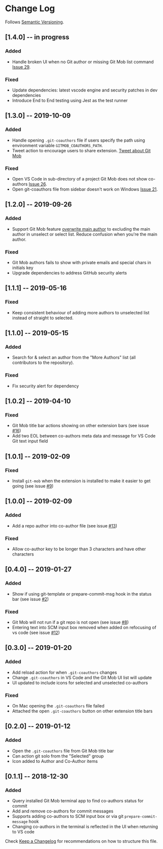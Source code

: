 # Change Log

Follows [Semantic Versioning](https://semver.org/).

## [1.4.0] -- in progress

### Added

- Handle broken UI when no Git author or missing Git Mob list command [Issue 29](https://github.com/rkotze/git-mob-vs-code/issues/29).

### Fixed

- Update dependencies: latest vscode engine and security patches in dev dependencies
- Introduce End to End testing using Jest as the test runner
 
## [1.3.0] -- 2019-10-09

### Added

- Handle opening `.git-coauthors` file if users specify the path using environment variable `GITMOB_COAUTHORS_PATH`.
- Tweet action to encourage users to share extension. [Tweet about Git Mob](https://twitter.com/intent/tweet?hashtags=GitHub,WebDev&text=I%20use%20Git%20Mob%20for%20co-authoring%20commits.%20Try%20it%20out:%20https://marketplace.visualstudio.com/items?itemName=RichardKotze.git-mob)

### Fixed

- Open VS Code in sub-directory of a project Git Mob does not show co-authors [Issue 26](https://github.com/rkotze/git-mob-vs-code/issues/26).
- Open git-coauthors file from sidebar doesn't work on Windows [Issue 21](https://github.com/rkotze/git-mob-vs-code/issues/21).

## [1.2.0] -- 2019-09-26

### Added

- Support Git Mob feature [overwrite main author](https://github.com/findmypast-oss/git-mob#overwrite-the-main-author) to excluding the main author in unselect or select list. Reduce confusion when you're the main author.

### Fixed

- Git Mob authors fails to show with private emails and special chars in initials key
- Upgrade dependencies to address GitHub security alerts

## [1.1.1] -- 2019-05-16

### Fixed

- Keep consistent behaviour of adding more authors to unselected list instead of straight to selected.

## [1.1.0] -- 2019-05-15

### Added

- Search for & select an author from the "More Authors" list (all contributors to the repository).

### Fixed

- Fix security alert for dependency

## [1.0.2] -- 2019-04-10

### Fixed

- Git Mob title bar actions showing on other extension bars (see issue [#16](https://github.com/rkotze/git-mob-vs-code/issues/16))
- Add two EOL between co-authors meta data and message for VS Code Git text input field

## [1.0.1] -- 2019-02-09

### Fixed

- Install `git-mob` when the extension is installed to make it easier to get going (see issue [#9](https://github.com/rkotze/git-mob-vs-code/issues/9))

## [1.0.0] -- 2019-02-09

### Added

- Add a repo author into co-author file (see issue [#13](https://github.com/rkotze/git-mob-vs-code/issues/13))

### Fixed

- Allow co-author key to be longer than 3 characters and have other characters

## [0.4.0] -- 2019-01-27

### Added

- Show if using git-template or prepare-commit-msg hook in the status bar (see issue [#2](https://github.com/rkotze/git-mob-vs-code/issues/2))

### Fixed

- Git Mob will not run if a git repo is not open (see issue [#8](https://github.com/rkotze/git-mob-vs-code/issues/8))
- Entering text into SCM input box removed when added on refocusing of vs code (see issue [#12](https://github.com/rkotze/git-mob-vs-code/issues/12))

## [0.3.0] -- 2019-01-20

### Added

- Add reload action for when `.git-coauthors` changes
- Change `.git-coauthors` in VS Code and the Git Mob UI list will update
- UI updated to include icons for selected and unselected co-authors

### Fixed

- On Mac opening the `.git-coauthors` file failed
- Attached the open `.git-coauthors` button on other extension title bars

## [0.2.0] -- 2019-01-12

### Added

- Open the `.git-coauthors` file from Git Mob title bar
- Can action git solo from the "Selected" group
- Icon added to Author and Co-Author items

## [0.1.1] -- 2018-12-30

### Added

- Query installed Git Mob terminal app to find co-authors status for commit
- Add and remove co-authors for commit messages
- Supports adding co-authors to SCM input box or via git `prepare-commit-message` hook
- Changing co-authors in the terminal is reflected in the UI when returning to VS code

Check [Keep a Changelog](http://keepachangelog.com/) for recommendations on how to structure this file.
